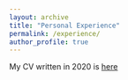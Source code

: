 ```yaml
---
layout: archive
title: "Personal Experience"
permalink: /experience/
author_profile: true
---
```


My CV written in 2020 is [here](http://liubiyongge.github.io/files/cv2020.pdf)